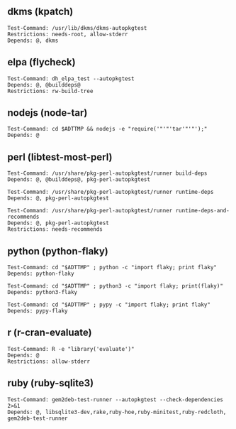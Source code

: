 
## dkms (kpatch)

    Test-Command: /usr/lib/dkms/dkms-autopkgtest
    Restrictions: needs-root, allow-stderr
    Depends: @, dkms

## elpa (flycheck)

    Test-Command: dh_elpa_test --autopkgtest
    Depends: @, @builddeps@
    Restrictions: rw-build-tree

## nodejs (node-tar)

    Test-Command: cd $ADTTMP && nodejs -e "require('"'"'tar'"'"');"
    Depends: @

## perl (libtest-most-perl)

    Test-Command: /usr/share/pkg-perl-autopkgtest/runner build-deps
    Depends: @, @builddeps@, pkg-perl-autopkgtest
    
    Test-Command: /usr/share/pkg-perl-autopkgtest/runner runtime-deps
    Depends: @, pkg-perl-autopkgtest
    
    Test-Command: /usr/share/pkg-perl-autopkgtest/runner runtime-deps-and-recommends
    Depends: @, pkg-perl-autopkgtest
    Restrictions: needs-recommends

## python (python-flaky)

    Test-Command: cd "$ADTTMP" ; python -c "import flaky; print flaky"
    Depends: python-flaky
    
    Test-Command: cd "$ADTTMP" ; python3 -c "import flaky; print(flaky)"
    Depends: python3-flaky
    
    Test-Command: cd "$ADTTMP" ; pypy -c "import flaky; print flaky"
    Depends: pypy-flaky
    

## r (r-cran-evaluate)

    Test-Command: R -e "library('evaluate')"
    Depends: @
    Restrictions: allow-stderr

## ruby (ruby-sqlite3)

    Test-Command: gem2deb-test-runner --autopkgtest --check-dependencies 2>&1
    Depends: @, libsqlite3-dev,rake,ruby-hoe,ruby-minitest,ruby-redcloth, gem2deb-test-runner

